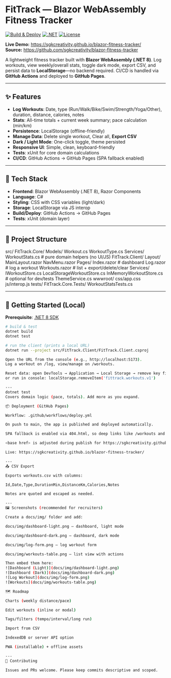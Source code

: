 # FitTrack — Blazor WebAssembly Fitness Tracker

[![Build & Deploy](https://github.com/sgkcreativity/blazor-fitness-tracker/actions/workflows/deploy.yml/badge.svg)](https://github.com/sgkcreativity/blazor-fitness-tracker/actions/workflows/deploy.yml)
[![.NET](https://img.shields.io/badge/.NET-8.0-512BD4)](#)
[![License](https://img.shields.io/badge/license-MIT-informational)](#license)

**Live Demo:** https://sgkcreativity.github.io/blazor-fitness-tracker/  
**Source:** https://github.com/sgkcreativity/blazor-fitness-tracker

A lightweight fitness tracker built with **Blazor WebAssembly (.NET 8)**. Log workouts, view weekly/overall stats, toggle dark mode, export CSV, and persist data to **LocalStorage**—no backend required. CI/CD is handled via **GitHub Actions** and deployed to **GitHub Pages**.

---

## ✨ Features

- **Log Workouts**: Date, type (Run/Walk/Bike/Swim/Strength/Yoga/Other), duration, distance, calories, notes
- **Stats**: All-time totals + current week summary; pace calculation (min/km)
- **Persistence**: LocalStorage (offline-friendly)
- **Manage Data**: Delete single workout, Clear all, **Export CSV**
- **Dark / Light Mode**: One-click toggle, theme persisted
- **Responsive UI**: Simple, clean, keyboard-friendly
- **Tests**: xUnit for core domain calculations
- **CI/CD**: GitHub Actions → GitHub Pages (SPA fallback enabled)

---

## 🧰 Tech Stack

- **Frontend**: Blazor WebAssembly (.NET 8), Razor Components
- **Language**: C#
- **Styling**: CSS with CSS variables (light/dark)
- **Storage**: LocalStorage via JS interop
- **Build/Deploy**: GitHub Actions → GitHub Pages
- **Tests**: xUnit (domain layer)

---

## 📁 Project Structure
src/
FitTrack.Core/
Models/
Workout.cs
WorkoutType.cs
Services/
WorkoutStats.cs # pure domain helpers (no UI/JS)
FitTrack.Client/
Layout/
MainLayout.razor
NavMenu.razor
Pages/
Index.razor # dashboard
Log.razor # log a workout
Workouts.razor # list + export/delete/clear
Services/
IWorkoutStore.cs
LocalStorageWorkoutStore.cs
InMemoryWorkoutStore.cs # optional for dev/tests
ThemeService.cs
wwwroot/
css/app.css
js/interop.js
tests/
FitTrack.Core.Tests/
WorkoutStatsTests.cs

---

## 🚀 Getting Started (Local)

**Prerequisite**: [.NET 8 SDK](https://dotnet.microsoft.com/download)

```bash
# build & test
dotnet build
dotnet test

# run the client (prints a local URL)
dotnet run --project src/FitTrack.Client/FitTrack.Client.csproj

Open the URL from the console (e.g., http://localhost:5173).
Log a workout on /log, view/manage on /workouts.

Reset data: open DevTools → Application → Local Storage → remove key fittrack.workouts.v1
or run in console: localStorage.removeItem('fittrack.workouts.v1')

---
dotnet test
Covers domain logic (pace, totals). Add more as you expand.

📦 Deployment (GitHub Pages)

Workflow: .github/workflows/deploy.yml

On push to main, the app is published and deployed automatically.

SPA fallback is enabled via 404.html, so deep links like /workouts and /log work on refresh.

<base href> is adjusted during publish for https://sgkcreativity.github.io/blazor-fitness-tracker/.

Live: https://sgkcreativity.github.io/blazor-fitness-tracker/

---
📤 CSV Export

Exports workouts.csv with columns:

Id,Date,Type,DurationMin,DistanceKm,Calories,Notes

Notes are quoted and escaped as needed.

---
🖼️ Screenshots (recommended for recruiters)

Create a docs/img/ folder and add:

docs/img/dashboard-light.png — dashboard, light mode

docs/img/dashboard-dark.png — dashboard, dark mode

docs/img/log-form.png — log workout form

docs/img/workouts-table.png — list view with actions

Then embed them here:
![Dashboard (Light)](docs/img/dashboard-light.png)
![Dashboard (Dark)](docs/img/dashboard-dark.png)
![Log Workout](docs/img/log-form.png)
![Workouts](docs/img/workouts-table.png)

🗺️ Roadmap

Charts (weekly distance/pace)

Edit workouts (inline or modal)

Tags/filters (tempo/interval/long run)

Import from CSV

IndexedDB or server API option

PWA (installable) + offline assets

---
🤝 Contributing

Issues and PRs welcome. Please keep commits descriptive and scoped.


